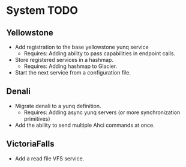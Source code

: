 # System TODO

## Yellowstone

- Add registration to the base yellowstone yunq service
  - Requires: Adding ability to pass capabilities in endpoint calls.
- Store registered services in a hashmap.
  - Requires: Adding hashmap to Glacier.
- Start the next service from a configuration file.

## Denali

- Migrate denali to a yunq definition.
  - Requires: Adding async yunq servers (or more synchronization primitives)
- Add the ability to send multiple Ahci commands at once.

## VictoriaFalls

- Add a read file VFS service.
